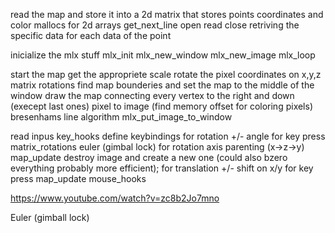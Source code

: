 read the map and store it into a 2d matrix that stores points coordinates and color
	mallocs for 2d arrays
	get_next_line
		open
		read
		close
	retriving the specific data for each data of the point

inicialize the mlx stuff
	mlx_init
	mlx_new_window
	mlx_new_image
	mlx_loop

start the map
	get the appropriete scale
	rotate the pixel coordinates on x,y,z
		matrix rotations
	find map bounderies and set the map to the middle of the window
	draw the map connecting every vertex to the right and down (execept last ones)
		pixel to image (find memory offset for coloring pixels)
		bresenhams line algorithm
		mlx_put_image_to_window

read inpus
	key_hooks
		define keybindings
		for rotation
			+/- angle for key press
			matrix_rotations
			euler (gimbal lock) for rotation axis parenting (x->z->y)
			map_update
				destroy image and create a new one (could also bzero everything probably more efficient);
		for translation
			+/- shift on x/y for key press
			map_update
	mouse_hooks





https://www.youtube.com/watch?v=zc8b2Jo7mno

Euler (gimball lock)

